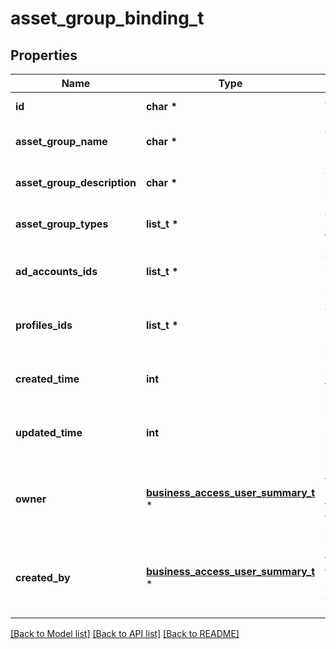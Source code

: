 # asset_group_binding_t

## Properties
Name | Type | Description | Notes
------------ | ------------- | ------------- | -------------
**id** | **char \*** | Asset Group ID. | [optional] 
**asset_group_name** | **char \*** | Asset Group name | [optional] 
**asset_group_description** | **char \*** | Asset group description | [optional] 
**asset_group_types** | **list_t \*** | Asset group types | [optional] 
**ad_accounts_ids** | **list_t \*** | A list of ad account IDs under the asset group | [optional] 
**profiles_ids** | **list_t \*** | A list of profile IDs under asset group | [optional] 
**created_time** | **int** | The creation time of the asset group | [optional] 
**updated_time** | **int** | The last update time of the asset group | [optional] 
**owner** | [**business_access_user_summary_t**](business_access_user_summary.md) \* | The data of the business that owns the asset group. | [optional] 
**created_by** | [**business_access_user_summary_t**](business_access_user_summary.md) \* | The data of the user that created the asset group. | [optional] 

[[Back to Model list]](../README.md#documentation-for-models) [[Back to API list]](../README.md#documentation-for-api-endpoints) [[Back to README]](../README.md)


